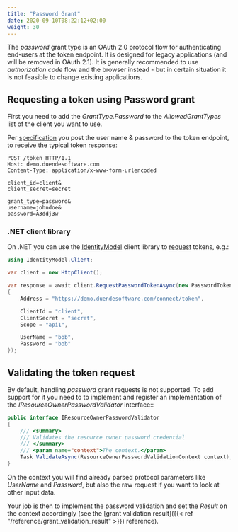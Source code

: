 ```yaml
---
title: "Password Grant"
date: 2020-09-10T08:22:12+02:00
weight: 30
---
```


The *password* grant type is an OAuth 2.0 protocol flow for authenticating end-users at the token endpoint. It is designed for legacy applications (and will be removed in OAuth 2.1). It is generally recommended to use *authorization code* flow and the browser instead - but in certain situation it is not feasible to change existing applications.

## Requesting a token using Password grant
First you need to add the *GrantType.Password* to the *AllowedGrantTypes* list of the client you want to use.

 Per [specification](https://tools.ietf.org/html/rfc6749#section-4.3) you post the user name & password to the token endpoint, to receive the typical token response:

```
POST /token HTTP/1.1
Host: demo.duendesoftware.com
Content-Type: application/x-www-form-urlencoded

client_id=client&
client_secret=secret

grant_type=password&
username=johndoe&
password=A3ddj3w
```

### .NET client library
On .NET you can use the [IdentityModel](https://identitymodel.readthedocs.io/en/latest/) client library to [request](https://identitymodel.readthedocs.io/en/latest/client/token.html) tokens, e.g.:

```cs
using IdentityModel.Client;

var client = new HttpClient();

var response = await client.RequestPasswordTokenAsync(new PasswordTokenRequest
{
    Address = "https://demo.duendesoftware.com/connect/token",

    ClientId = "client",
    ClientSecret = "secret",
    Scope = "api1",

    UserName = "bob",
    Password = "bob"
});
```

## Validating the token request
By default, handling *password* grant requests is not supported. To add support for it you need to to implement and register an implementation of the *IResourceOwnerPasswordValidator* interface::

```cs
public interface IResourceOwnerPasswordValidator
{
    /// <summary>
    /// Validates the resource owner password credential
    /// </summary>
    /// <param name="context">The context.</param>
    Task ValidateAsync(ResourceOwnerPasswordValidationContext context);
}
```

On the context you will find already parsed protocol parameters like *UserName* and *Password*, but also the raw request if you want to look at other input data.

Your job is then to implement the password validation and set the *Result* on the context accordingly (see the [grant validation result]({{< ref "/reference/grant_validation_result" >}}) reference).